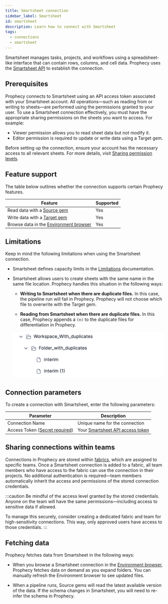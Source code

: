 ```yaml
---
title: Smartsheet connection
sidebar_label: Smartsheet
id: smartsheet
description: Learn how to connect with Smartsheet
tags:
  - connections
  - smartsheet
---
```


Smartsheet manages tasks, projects, and workflows using a spreadsheet-like interface that can contain rows, columns, and cell data. Prophecy uses the [Smartsheet API](https://developers.smartsheet.com/api/smartsheet/introduction) to establish the connection.

## Prerequisites

Prophecy connects to Smartsheet using an API access token associated with your Smartsheet account. All operations—such as reading from or writing to sheets—are performed using the permissions granted to your user. To use a Smartsheet connection effectively, you must have the appropriate sharing permissions on the sheets you want to access. For example:

- Viewer permission allows you to read sheet data but not modify it.
- Editor permission is required to update or write data using a Target gem.

Before setting up the connection, ensure your account has the necessary access to all relevant sheets. For more details, visit [Sharing permission levels](https://help.smartsheet.com/articles/1155182-sharing-permission-levels).

## Feature support

The table below outlines whether the connection supports certain Prophecy features.

| Feature                                                                        | Supported |
| ------------------------------------------------------------------------------ | --------- |
| Read data with a [Source gem](/analysts/smartsheet-gem)                        | Yes       |
| Write data with a [Target gem](/analysts/smartsheet-gem)                       | Yes       |
| Browse data in the [Environment browser](/analysts/project-editor#environment) | Yes       |

## Limitations

Keep in mind the following limitations when using the Smartsheet connection.

- Smartsheet defines capacity limits in the [Limitations](https://developers.smartsheet.com/api/smartsheet/guides/basics/limitations) documentation.

- Smartsheet allows users to create sheets with the same name in the same file location. Prophecy handles this situation in the following ways:

  - **Writing to Smartsheet when there are duplicate files.** In this case, the pipeline run will fail in Prophecy. Prophecy will not choose which file to overwrite with the Target gem.

  - **Reading from Smartsheet when there are duplicate files.** In this case, Prophecy appends a `(n)` to the duplicate files for differentiation in Prophecy.

  ![Duplicate Smartsheet file in Prophecy file browser](img/smartsheet-duplicates.png)

## Connection parameters

To create a connection with Smartsheet, enter the following parameters:

| Parameter                                                                | Description                                                                                                                                   |
| ------------------------------------------------------------------------ | --------------------------------------------------------------------------------------------------------------------------------------------- |
| Connection Name                                                          | Unique name for the connection                                                                                                                |
| Access Token ([Secret required](docs/administration/secrets/secrets.md)) | Your [Smartsheet API access token](https://developers.smartsheet.com/api/smartsheet/guides/basics/authentication#access-token-best-practices) |

## Sharing connections within teams

Connections in Prophecy are stored within [fabrics](docs/administration/fabrics/prophecy-fabrics/prophecy-fabrics.md), which are assigned to specific teams. Once a Smartsheet connection is added to a fabric, all team members who have access to the fabric can use the connection in their projects. No additional authentication is required—team members automatically inherit the access and permissions of the stored connection credentials.

:::caution
Be mindful of the access level granted by the stored credentials. Anyone on the team will have the same permissions—including access to sensitive data if allowed.

To manage this securely, consider creating a dedicated fabric and team for high-sensitivity connections. This way, only approved users have access to those credentials.
:::

## Fetching data

Prophecy fetches data from Smartsheet in the following ways:

- When you browse a Smartsheet connection in the [Environment browser](/analysts/pipelines), Prophecy fetches data on demand as you expand folders. You can manually refresh the Environment browser to see updated files.

- When a pipeline runs, Source gems will read the latest available version of the data. If the schema changes in Smartsheet, you will need to re-infer the schema in Prophecy.
